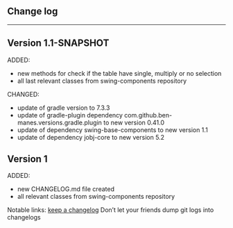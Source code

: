 ## Change log
----------------------

Version 1.1-SNAPSHOT
-------------

ADDED:

- new methods for check if the table have single, multiply or no selection
- all last relevant classes from swing-components repository

CHANGED:

- update of gradle version to 7.3.3
- update of gradle-plugin dependency com.github.ben-manes.versions.gradle.plugin to new version 0.41.0
- update of dependency swing-base-components to new version 1.1
- update of dependency jobj-core to new version 5.2

Version 1
-------------

ADDED:

- new CHANGELOG.md file created
- all relevant classes from swing-components repository

Notable links:
[keep a changelog](http://keepachangelog.com/en/1.0.0/) Don’t let your friends dump git logs into changelogs


